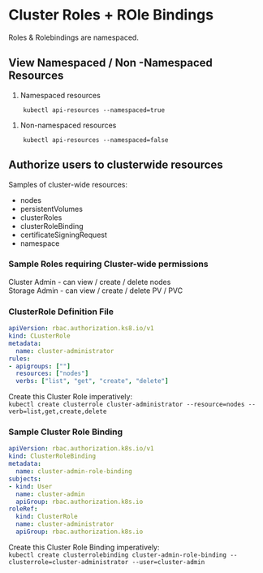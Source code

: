 # Cluster Roles + ROle Bindings
Roles & Rolebindings are namespaced.  
## View Namespaced / Non -Namespaced Resources
1. Namespaced resources  
```
    kubectl api-resources --namespaced=true
```
1. Non-namespaced resources  
```
    kubectl api-resources --namespaced=false
```
## Authorize users to clusterwide resources
Samples of cluster-wide resources:  
* nodes
* persistentVolumes
* clusterRoles
* clusterRoleBinding
* certificateSigningRequest
* namespace

### Sample Roles requiring Cluster-wide permissions
Cluster Admin - can view / create / delete nodes  
Storage Admin - can view / create / delete PV / PVC

### ClusterRole Definition File
```yaml
apiVersion: rbac.authorization.ks8.io/v1
kind: CLusterRole
metadata:
  name: cluster-administrator
rules:
- apigroups: [""]
  resources: ["nodes"]
  verbs: ["list", "get", "create", "delete"]
```
  
Create this Cluster Role imperatively:  
`kubectl create clusterrole cluster-administrator --resource=nodes --verb=list,get,create,delete`
  

### Sample Cluster Role Binding
```yaml
apiVersion: rbac.authorization.k8s.io/v1
kind: ClusterRoleBinding
metadata:
  name: cluster-admin-role-binding
subjects:
- kind: User
  name: cluster-admin
  apiGroup: rbac.authorization.k8s.io
roleRef:
  kind: ClusterRole
  name: cluster-administrator
  apiGroup: rbac.authorization.k8s.io
```
Create this Cluster Role Binding imperatively:  
`kubectl create clusterrolebinding cluster-admin-role-binding --clusterrole=cluster-administrator --user=cluster-admin`
